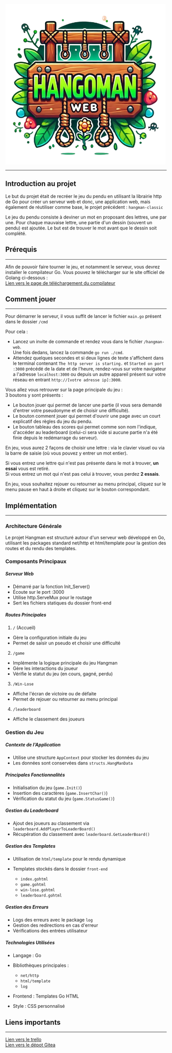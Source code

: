<img src="front-end/assets/images/HanGOmanWeb.png" alt="HanGOman Web logo">

***

## Introduction au projet

Le but du projet était de recréer le jeu du pendu en utilisant la librairie http de Go pour créer un serveur web et donc, une application web, mais également de réutiliser comme base, le projet précédent : ``hangman-classic``


Le jeu du pendu consiste à deviner un mot en proposant des lettres, une par une. Pour chaque mauvaise lettre, une partie d'un dessin (souvent un pendu) est ajoutée. Le but est de trouver le mot avant que le dessin soit complété.

## Prérequis
***

Afin de pouvoir faire tourner le jeu, et notamment le serveur, vous devrez installer le compilateur Go.
Vous pouvez le télécharger sur le site officiel de Golang ci-dessous : <br> 
<a href = "https://go.dev/dl/">Lien vers le page de téléchargement du compilateur</a>

## Comment jouer 
***

Pour démarrer le serveur, il vous suffit de lancer le fichier ``main.go`` présent dans le dossier ``/cmd`` 

Pour cela : 

* Lancez un invite de commande et rendez vous dans le fichier ``/hangman-web``. <br> 
Une fois dedans, lancez la commande ``go run ./cmd``.
* Attendez quelques secondes et si deux lignes de texte s'affichent dans le terminal contenant ``The http server is starting.`` et ``Started on port :3000`` précédé de la date et de l'heure, rendez-vous sur votre navigateur a l'adresse ``localhost:3000`` ou depuis un autre appareil présent sur votre réseau en entrant ``http://[votre adresse ip]:3000``.


Vous allez vous retrouver sur la page principale du jeu : <br>
3 boutons y sont présents : 

* Le bouton jouer qui permet de lancer une partie (il vous sera demandé d'entrer votre pseudonyme et de choisir une difficulté).
* Le bouton comment jouer qui permet d'ouvrir une page avec un court explicatif des règles du jeu du pendu.
* Le bouton tableau des scores qui permet comme son nom l'indique, d'accéder au leaderboard (celui-ci sera vide si aucune partie n'a été finie depuis le redémarrage du serveur).

En jeu, vous aurez 2 façons de choisir une lettre : via le clavier visuel ou via la barre de saisie (où vous pouvez y entrer un mot entier).

Si vous entrez une lettre qui n'est pas présente dans le mot à trouver, **un essai** vous est retiré.<br>
Si vous entrez un mot qui n'est pas celui à trouver, vous perdez **2 essais**.

En jeu, vous souhaitez rejouer ou retourner au menu principal, cliquez sur le menu pause en haut à droite et cliquez sur le bouton correspondant.

## Implémentation
***

### Architecture Générale
Le projet Hangman est structuré autour d'un serveur web développé en Go, utilisant les packages standard net/http et html/template pour la gestion des routes et du rendu des templates.
### Composants Principaux
##### Serveur Web

* Démarré par la fonction Init_Server()
* Écoute sur le port :3000
* Utilise http.ServeMux pour le routage
* Sert les fichiers statiques du dossier front-end

##### Routes Principales

1. ``/`` (Accueil)

* Gère la configuration initiale du jeu
* Permet de saisir un pseudo et choisir une difficulté


2. ``/game``

* Implémente la logique principale du jeu Hangman
* Gère les interactions du joueur
* Vérifie le statut du jeu (en cours, gagné, perdu)


3. ``/Win-Lose``

* Affiche l'écran de victoire ou de défaite
* Permet de rejouer ou retourner au menu principal


4. ``/leaderboard``

* Affiche le classement des joueurs


### Gestion du Jeu
##### Contexte de l'Application

* Utilise une structure ``AppContext`` pour stocker les données du jeu
* Les données sont conservées dans ``structs.HangManData``

##### Principales Fonctionnalités

* Initialisation du jeu (``game.Init()``)
* Insertion des caractères (``game.InsertChar()``)
* Vérification du statut du jeu (``game.StatusGame()``)

##### Gestion du Leaderboard

* Ajout des joueurs au classement via ``leaderboard.AddPlayerToLeaderBoard()``
* Récupération du classement avec ``leaderboard.GetLeaderBoard()``

##### Gestion des Templates

* Utilisation de ``html/template`` pour le rendu dynamique
* Templates stockés dans le dossier ``front-end``

    * ``index.gohtml``
    * ``game.gohtml``
    * ``win-lose.gohtml``
    * ``leaderboard.gohtml``



##### Gestion des Erreurs

* Logs des erreurs avec le package ``log``
* Gestion des redirections en cas d'erreur
* Vérifications des entrées utilisateur

##### Technologies Utilisées

* Langage : Go
* Bibliothèques principales :

    * ``net/http``
    * ``html/template``
    * ``log``

* Frontend : Templates Go HTML
* Style : CSS personnalisé


## Liens importants
***
<a href="https://trello.com/invite/b/673b3d04a761fd9d24a03b43/ATTI15afb18bf9827887604f516a7185c86785E7B7E0/hangman-web">Lien vers le trello</a> <br>
<a href="https://ytrack.learn.ynov.com/git/cnoah/hangman-web.git">Lien vers le dépot Gitea</a>